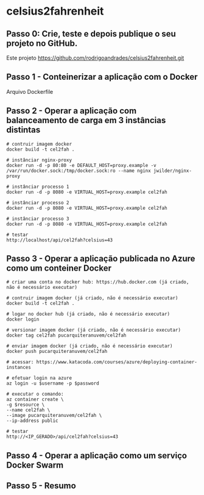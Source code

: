# celsius2fahrenheit


## Passo 0: Crie, teste e depois publique o seu projeto no GitHub.
Este projeto https://github.com/rodrigoandrades/celsius2fahrenheit.git


## Passo 1 - Conteinerizar a aplicação com o Docker 
Arquivo Dockerfile


## Passo 2 - Operar a aplicação com balanceamento de carga em 3 instâncias distintas
```
# contruir imagem docker
docker build -t cel2fah .

# instânciar nginx-proxy
docker run -d -p 80:80 -e DEFAULT_HOST=proxy.example -v /var/run/docker.sock:/tmp/docker.sock:ro --name nginx jwilder/nginx-proxy

# instânciar processo 1
docker run -d -p 8080 -e VIRTUAL_HOST=proxy.example cel2fah

# instânciar processo 2
docker run -d -p 8080 -e VIRTUAL_HOST=proxy.example cel2fah

# instânciar processo 3
docker run -d -p 8080 -e VIRTUAL_HOST=proxy.example cel2fah

# testar
http://localhost/api/cel2fah?celsius=43
```

## Passo 3 - Operar a aplicação publicada no Azure como um conteiner Docker
```
# criar uma conta no docker hub: https://hub.docker.com (já criado, não é necessário executar)

# contruir imagem docker (já criado, não é necessário executar)
docker build -t cel2fah .

# logar no docker hub (já criado, não é necessário executar)
docker login

# versionar imagem docker (já criado, não é necessário executar)
docker tag cel2fah pucarquiteranuvem/cel2fah

# enviar imagem docker (já criado, não é necessário executar)
docker push pucarquiteranuvem/cel2fah

# acessar: https://www.katacoda.com/courses/azure/deploying-container-instances

# efetuar login na azure
az login -u $username -p $password

# executar o comando:
az container create \
-g $resource \
--name cel2fah \
--image pucarquiteranuvem/cel2fah \
--ip-address public

# testar
http://<IP_GERADO>/api/cel2fah?celsius=43

```


## Passo 4 - Operar a aplicação como um serviço Docker Swarm


## Passo 5 - Resumo
